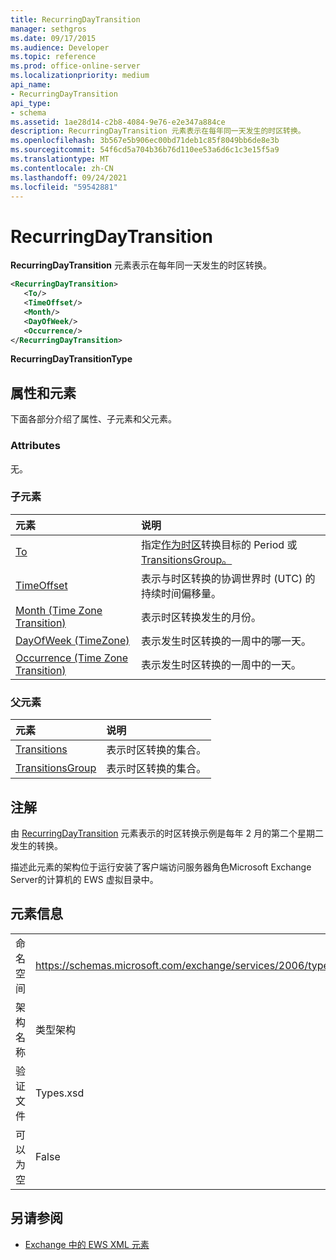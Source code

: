 ```yaml
---
title: RecurringDayTransition
manager: sethgros
ms.date: 09/17/2015
ms.audience: Developer
ms.topic: reference
ms.prod: office-online-server
ms.localizationpriority: medium
api_name:
- RecurringDayTransition
api_type:
- schema
ms.assetid: 1ae28d14-c2b8-4084-9e76-e2e347a884ce
description: RecurringDayTransition 元素表示在每年同一天发生的时区转换。
ms.openlocfilehash: 3b567e5b906ec00bd71deb1c85f8049bb6de8e3b
ms.sourcegitcommit: 54f6cd5a704b36b76d110ee53a6d6c1c3e15f5a9
ms.translationtype: MT
ms.contentlocale: zh-CN
ms.lasthandoff: 09/24/2021
ms.locfileid: "59542881"
---
```

# <a name="recurringdaytransition"></a>RecurringDayTransition

**RecurringDayTransition** 元素表示在每年同一天发生的时区转换。 
  
```xml
<RecurringDayTransition>
   <To/>
   <TimeOffset/>
   <Month/>
   <DayOfWeek/>
   <Occurrence/>
</RecurringDayTransition>
```

 **RecurringDayTransitionType**
## <a name="attributes-and-elements"></a>属性和元素

下面各部分介绍了属性、子元素和父元素。
  
### <a name="attributes"></a>Attributes

无。
  
### <a name="child-elements"></a>子元素

|**元素**|**说明**|
|:-----|:-----|
|[To](to.md) <br/> |指定[作为时区](period.md)转换目标的 Period 或[TransitionsGroup。](transitionsgroup.md)  <br/> |
|[TimeOffset](timeoffset.md) <br/> |表示与时区转换的协调世界时 (UTC) 的持续时间偏移量。  <br/> |
|[Month (Time Zone Transition)](month-time-zone-transition.md) <br/> |表示时区转换发生的月份。  <br/> |
|[DayOfWeek (TimeZone)](dayofweek-timezone.md) <br/> |表示发生时区转换的一周中的哪一天。  <br/> |
|[Occurrence (Time Zone Transition)](occurrence-time-zone-transition.md) <br/> |表示发生时区转换的一周中的一天。  <br/> |
   
### <a name="parent-elements"></a>父元素

|**元素**|**说明**|
|:-----|:-----|
|[Transitions](transitions.md) <br/> |表示时区转换的集合。  <br/> |
|[TransitionsGroup](transitionsgroup.md) <br/> |表示时区转换的集合。  <br/> |
   
## <a name="remarks"></a>注解

由 [RecurringDayTransition](recurringdaytransition.md) 元素表示的时区转换示例是每年 2 月的第二个星期二发生的转换。 
  
描述此元素的架构位于运行安装了客户端访问服务器角色Microsoft Exchange Server的计算机的 EWS 虚拟目录中。
  
## <a name="element-information"></a>元素信息

|||
|:-----|:-----|
|命名空间  <br/> |https://schemas.microsoft.com/exchange/services/2006/types  <br/> |
|架构名称  <br/> |类型架构  <br/> |
|验证文件  <br/> |Types.xsd  <br/> |
|可以为空  <br/> |False  <br/> |
   
## <a name="see-also"></a>另请参阅



- [Exchange 中的 EWS XML 元素](ews-xml-elements-in-exchange.md)

